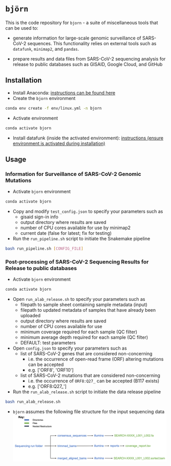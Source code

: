 # `björn`
This is the code repository for `bjorn` - a suite of miscellaneous tools that can be used to:

* generate information for large-scale genomic surveillance of SARS-CoV-2 sequences. This functionality relies on external tools such as `datafunk`, `minimap2`, and `pandas`. 

* prepare results and data files from SARS-CoV-2 sequencing analysis for release to public databases such as GISAID, Google Cloud, and GitHub

## Installation
* Install Anaconda: [instructions can be found here](https://docs.anaconda.com/anaconda/install/)
* Create the `bjorn` environment
```bash
conda env create -f env/linux.yml -n bjorn
```
* Activate environment
```bash
conda activate bjorn
```
* Install datafunk (inside the activated environment): [instructions (ensure environment is activated during installation)](https://github.com/cov-ert/datafunk)

## Usage
### Information for Surveillance of SARS-CoV-2 Genomic Mutations
* Activate `bjorn` environment
```bash
conda activate bjorn
```
* Copy and modify `test_config.json` to specify your parameters such as
    * gisaid sign-in info 
    * output directory where results are saved
    * number of CPU cores available for use by minimap2
    * current date (false for latest; fix for testing)    
* Run the `run_pipeline.sh` script to initiate the Snakemake pipeline
```bash
bash run_pipeline.sh [CONFIG_FILE]
```

### Post-processing of SARS-CoV-2 Sequencing Results for Release to public databases
* Activate `bjorn` environment
```bash
conda activate bjorn
```
* Open `run_alab_release.sh` to specify your parameters such as
    * filepath to sample sheet containing sample metadata (input)
    * filepath to updated metadata of samples that have already been uploaded
    * output directory where results are saved
    * number of CPU cores available for use
    * minimum coverage required for each sample (QC filter)
    * minimum average depth required for each sample (QC filter)
    * DEFAULT: test parameters
* Open `config.json` to specify your parameters such as
    * list of SARS-CoV-2 genes that are considered non-concerning
        * i.e. the occurrence of open-read frame (ORF) altering mutations can be accepted
        * e.g. ['ORF8', 'ORF10']
    * list of SARS-CoV-2 mutations that are considered non-concerning
        * i.e. the occurrence of `ORF8:Q27_` can be accepted (B117 exists)
        * e.g. ['ORF8:Q27_']
* Run the `run_alab_release.sh` script to initiate the data release pipeline
```bash
bash run_alab_release.sh
```
* `bjorn` assumes the following file structure for the input sequencing data
![Release Structure](figs/alab_release_filestructure.png)
